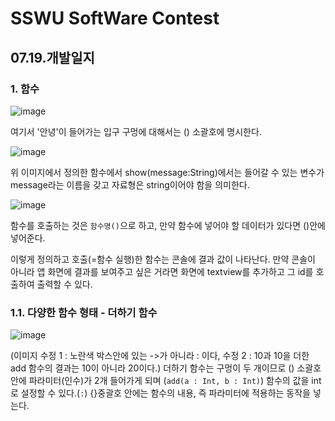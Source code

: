 # SSWU SoftWare Contest 
## 07.19.개발일지 

### 1. 함수 

![image](https://user-images.githubusercontent.com/65717358/126140247-05086748-4b81-47dc-bdad-3553bc63832c.png)

여기서 '안녕'이 들어가는 입구 구멍에 대해서는 () 소괄호에 명시한다. 

![image](https://user-images.githubusercontent.com/65717358/126146902-8b046eb4-cfc2-4be4-b24c-d1eb8455dba5.png)

위 이미지에서 정의한 함수에서 show(message:String)에서는 들어갈 수 있는 변수가 message라는 이름을 갖고 자료형은 string이어야 함을 의미한다.

![image](https://user-images.githubusercontent.com/65717358/126147759-c88ca3b6-8bfc-411e-957e-e7eb7178446d.png)

함수를 호출하는 것은 `함수명()`으로 하고, 만약 함수에 넣어야 할 데이터가 있다면 ()안에 넣어준다. 

이렇게 정의하고 호출(=함수 실행)한 함수는 콘솔에 결과 값이 나타난다. 만약 콘솔이 아니라 앱 화면에 결과를 보여주고 싶은 거라면 화면에 textview를 추가하고 그 id를 호출하여 출력할 수 있다. 

### 1.1. 다양한 함수 형태 - 더하기 함수 
![image](https://user-images.githubusercontent.com/65717358/126245444-69bf7cb0-b6c0-4f83-84b9-e34b7b4dc6bb.png)

(이미지 수정 1 : 노란색 박스안에 있는 ->가 아니라 : 이다, 수정 2 : 10과 10을 더한 add 함수의 결과는 10이 아니라 20이다.)
더하기 함수는 구멍이 두 개이므로 () 소괄호 안에 파라미터(인수)가 2개 들어가게 되며 (`add(a : Int, b : Int)`) 함수의 값을 int로 설정할 수 있다.(`:`) {}중괄호 안에는 함수의 내용, 즉 파라미터에 적용하는 동작을 넣는다. 

